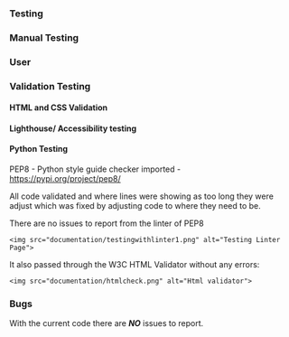 ### Testing


### Manual Testing


### User


### Validation Testing

#### HTML and CSS Validation 

#### Lighthouse/ Accessibility testing

#### Python Testing

PEP8 - Python style guide checker imported - https://pypi.org/project/pep8/

All code validated and where lines were showing as too long they were adjust which was fixed by adjusting code to where they need to be.

There are no issues to report from the linter of PEP8

`<img src="documentation/testingwithlinter1.png" alt="Testing Linter Page">`

It also passed through the W3C HTML Validator without any errors:

`<img src="documentation/htmlcheck.png" alt="Html validator">`

### Bugs

With the current code there are ***NO*** issues to report.
